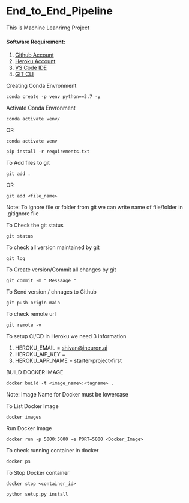 # End_to_End_Pipeline
This is Machine Leanrirng Project

#### Software Requirement:

1. [Github Account](https://github.com/)
2. [Heroku Account](https://dashboard.heroku.com/)
3. [VS Code IDE](https://code.visualstudio.com/Download)
4. [GIT CLI](https://git-scm.com/downloads)

Creating Conda Envronment
```
conda create -p venv python==3.7 -y

```

Activate Conda Envronment
```
conda activate venv/

```

OR 

```
conda activate venv

```

```
pip install -r requirements.txt

```

To Add files to git
```
git add .
```

OR
```
git add <file_name>
```
Note: To ignore file or folder from git we can write name of file/folder in .gitignore file

To Check the git status
```
git status
```

To check all version maintained by git
```
git log
```
To Create version/Commit all changes by git
```
git commit -m " Messaage "
```

To Send version / chnages to Github
```
git push origin main
```
To check remote url
```
git remote -v
```

To setup Ci/CD in Heroku we need 3 information

1. HEROKU_EMAIL = shivan@ineuron.ai
2. HEROKU_AIP_KEY = 
3. HEROKU_APP_NAME = starter-project-first

BUILD DOCKER IMAGE

```
docker build -t <image_name>:<tagname> .
```
Note: Image Name for Docker must be lowercase

To List Docker Image
```
docker images
```
Run Docker Image
```
docker run -p 5000:5000 -e PORT=5000 <Docker_Image>
```

To check running container in docker
```
docker ps
```
To Stop Docker container
```
docker stop <container_id>
```

```
python setup.py install
```